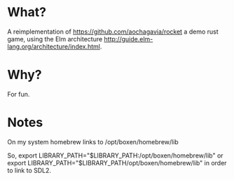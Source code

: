 # What?

A reimplementation of https://github.com/aochagavia/rocket a demo rust game, using the Elm architecture http://guide.elm-lang.org/architecture/index.html.

# Why?

For fun.

# Notes

On my system homebrew links to /opt/boxen/homebrew/lib

So, export LIBRARY_PATH="$LIBRARY_PATH:/opt/boxen/homebrew/lib" or export LIBRARY_PATH="$LIBRARY_PATH/opt/boxen/homebrew/lib" in order to link to SDL2.
